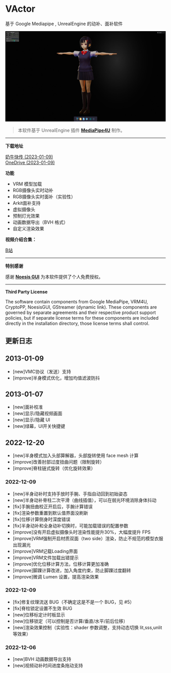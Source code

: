 # VActor 

基于 Google Mediapipe , UnrealEngine 的动补、面补软件   


![screen](./images/screen_snapshot.jpg "screen")

> 本软件基于 UnrealEngine 插件 **[MediaPipe4U](https://github.com/endink/Mediapipe4u-plugin)** 制作。
---

**下载地址**

[奶牛快传 (2023-01-09)](https://cowtransfer.com/s/a9ad5d176c674c)   
[OneDrive (2023-01-09)](https://1drv.ms/u/s!AkmROUeQfSBjzX1H4T6l8vdU_Vfv?e=dftUKE)


**功能**

- VRM 模型加载
- RGB摄像头实时动补
- RGB摄像头实时面补（实验性）
- Arkit面补支持
- 虚拟摄像头
- 预制灯光效果
- 动画数据导出（BVH 格式）
- 自定义渲染效果

**视频介绍合集：**

[B站](https://space.bilibili.com/481665211/channel/collectiondetail?sid=810148)

---   
**特别感谢**

感谢 **[Noesis GUI](https://www.noesisengine.com/)** 为本软件提供了个人免费授权。

---   
**Third Party License**

The software contain components from Google MediaPipe, VRM4U, CryptoPP, NoesisGUI, GStreamer (dynamic link). These components are governed by separate agreements and their respective product support policies, but if separate license terms for these components are included directly in the installation directory, those license terms shall control.

## 更新日志
## 2013-01-09
- [new]VMC协议（发送）支持
- [improve]半身模式优化，增加均值滤波防抖

## 2013-01-07
- [new]面补校准
- [new]显示/隐藏视频画面
- [new]显示/隐藏 UI
- [new]绿幕，UI开关快捷键

## 2022-12-20
- [new]半身模式加入头部算解器，头部旋转使用 face mesh 计算
- [improve]改善肘部过度扭曲问题（限制旋转）
- [improve]脊柱链式旋转（优化旋转效果）

### 2022-12-09
- [new]半身动补时支持手放时手腕、手指自动回到初始姿态
- [new]半身动补脊柱二次平滑（曲线插值），可以在弱光环境消除身体抖动
- [fix]手腕扭曲校正开启后，手腕计算错误
- [fix]渲染参数重置到默认值界面没刷新
- [fix]位移计算侧身时深度错误
- [fix]半身动补和全身动补切换时，可能加载错误的配置参数
- [improve]没有开启虚拟摄像头时渲染性能提升30%，大幅度提升 FPS
- [improve]VRM强制开启材质双面（two side）渲染，防止不规范的模型衣服出现漏光
- [improve]VRM记载Loading界面
- [improve]VRM文件加载出错提示
- [improve]优化位移计算方法，位移计算更加准确
- [improve]脚踝计算改进，加入角度约束，防止脚踝过度翻转
- [improve]微调 Lumen 设置，提高渲染效果

### 2022-12-09
- [fix]修复纹理流送 BUG（不确定这是不是一个 BUG，见 #5）
- [fix]脊柱锁定设置不生效 BUG
- [new]位移标定计时板显示
- [new]位移锁定（可以控制是否计算/垂直/水平/前后位移）
- [new]渲染效果控制（实验性：shader 参数调整，支持动态切换 lit,sss,unlit 等效果）

### 2022-12-06

- [new]BVH 动画数据导出支持
- [new]视频动补时间进度条拖动支持

